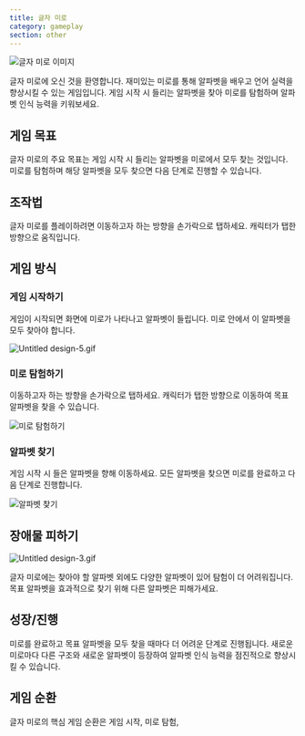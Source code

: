 ```yaml
---
title: 글자 미로
category: gameplay
section: other
---
```

![글자 미로 이미지](https://help.studycat.com/hc/article_attachments/34917832623897)

글자 미로에 오신 것을 환영합니다. 재미있는 미로를 통해 알파벳을 배우고 언어 실력을 향상시킬 수 있는 게임입니다. 게임 시작 시 들리는 알파벳을 찾아 미로를 탐험하며 알파벳 인식 능력을 키워보세요.

## 게임 목표

글자 미로의 주요 목표는 게임 시작 시 들리는 알파벳을 미로에서 모두 찾는 것입니다. 미로를 탐험하며 해당 알파벳을 모두 찾으면 다음 단계로 진행할 수 있습니다.

## 조작법

글자 미로를 플레이하려면 이동하고자 하는 방향을 손가락으로 탭하세요. 캐릭터가 탭한 방향으로 움직입니다.

## 게임 방식

### 게임 시작하기

게임이 시작되면 화면에 미로가 나타나고 알파벳이 들립니다. 미로 안에서 이 알파벳을 모두 찾아야 합니다.

![Untitled design-5.gif](https://help.studycat.com/hc/article_attachments/35079949007769)

### 미로 탐험하기

이동하고자 하는 방향을 손가락으로 탭하세요. 캐릭터가 탭한 방향으로 이동하여 목표 알파벳을 찾을 수 있습니다.

![미로 탐험하기](https://help.studycat.com/hc/article_attachments/34917832629785)

### 알파벳 찾기

게임 시작 시 들은 알파벳을 향해 이동하세요. 모든 알파벳을 찾으면 미로를 완료하고 다음 단계로 진행합니다.

![알파벳 찾기](https://help.studycat.com/hc/article_attachments/34917832631321)

## 장애물 피하기

![Untitled design-3.gif](https://help.studycat.com/hc/article_attachments/35076983481369)

글자 미로에는 찾아야 할 알파벳 외에도 다양한 알파벳이 있어 탐험이 더 어려워집니다. 목표 알파벳을 효과적으로 찾기 위해 다른 알파벳은 피해가세요.

## 성장/진행

미로를 완료하고 목표 알파벳을 모두 찾을 때마다 더 어려운 단계로 진행됩니다. 새로운 미로마다 다른 구조와 새로운 알파벳이 등장하여 알파벳 인식 능력을 점진적으로 향상시킬 수 있습니다.

## 게임 순환

글자 미로의 핵심 게임 순환은 게임 시작, 미로 탐험,
